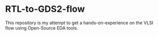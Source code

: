 # RTL-to-GDS2-flow
This repository is my attempt to get a hands-on-experience on the VLSI flow using Open-Source EDA tools. 
